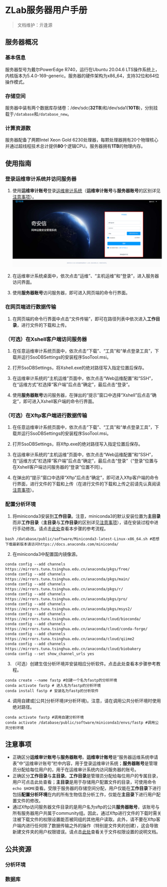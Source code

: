 # ZLab服务器用户手册
> 文档维护：亓逢源
## 服务器概况
### 基本信息
服务器型号为戴尔PowerEdge R740，运行在Ubuntu 20.04.6 LTS操作系统上，内核版本为5.4.0-169-generic。服务器的硬件架构为x86_64，支持32位和64位操作模式。
### 存储空间
服务器中装有两个数据库存储卷：/dev/sdc(**32TB**)和/dev/sda1(**10TB**)，分别挂载于`/database`和`/database_new`。
### 计算资源数
服务器配备了两颗Intel Xeon Gold 6230处理器，每颗处理器拥有20个物理核心并通过超线程技术总计提供**80**个逻辑CPU。服务器拥有**1TB**的物理内存。
## 使用指南
### 登录运维审计系统并访问服务器
1. 使用**运维审计账号**登录[运维审计系统](https://159.226.240.64/#/login)（**运维审计账号**与**服务器账号**的区别详见[注意事项](#注意事项)）。
![登录运维审计系统并访问服务器_1](image/登录运维审计系统并访问服务器_1.png)
2. 在运维审计系统桌面中，依次点击“运维”、“主机运维”和“登录”，进入服务器访问界面。

3. 使用**服务器账号**访问服务器，即可进入网页端的命令行界面。

### 在网页端进行数据传输
1. 在网页端的命令行界面中点击“文件传输”，即可在路径列表中依次进入**工作目录**，进行文件的下载和上传。

### （可选）在Xshell客户端访问服务器
1. 在任意运维审计系统页面中，依次点击“下载”、“工具”和“单点登录工具”，下载并运行SsoDBSettings的安装程序SsoTool.msi。

2. 打开SsoDBSettings，将Xshell.exe的绝对路径写入指定位置后保存。

3. 在运维审计系统的“主机运维”页面中，依次点击“Web运维配置”和“SSH”，在“运维方式”栏选择“客户端”后点击“确定”，最后点击“登录”。

4. 使用**服务器账号**访问服务器，在弹出的“提示”窗口中选择“Xshell”后点击“确定”，即可进入Xshell客户端的命令行界面。

### （可选）在Xftp客户端进行数据传输
1. 在任意运维审计系统页面中，依次点击“下载”、“工具”和“单点登录工具”，下载并运行SsoDBSettings的安装程序SsoTool.msi。

2. 打开SsoDBSettings，将Xftp.exe的绝对路径写入指定位置后保存。

3. 在运维审计系统的“主机运维”页面中，依次点击“Web运维配置”和“SSH”，在“运维方式”栏选择“客户端”后点击“确定”，最后点击“登录”（“登录”位置与在Xshell客户端访问服务器的“登录”位置不同）。

4. 在弹出的“提示”窗口中选择“Xftp”后点击“确定”，即可进入Xftp客户端的命令行界面，进行文件的下载和上传（在进行文件的下载和上传之前请先认真阅读[注意事项](#注意事项)）。

### 配置分析环境
1. 将miniconda3安装到**工作目录**。注意，miniconda3的默认安装位置为**主目录**而非**工作目录**（**主目录**与**工作目录**的区别详见[注意事项](#注意事项)），请在安装过程中进行手动修改。请点击[此处](https://blog.csdn.net/suiyueruge1314/article/details/126705416)查看本步骤的参考流程。
```
bash /database/public/software/Miniconda3-latest-Linux-x86_64.sh #若想下载最新版本请访问https://docs.anaconda.com/miniconda/
```
2. 在miniconda3中配置国内镜像源。
```
conda config --add channels https://mirrors.tuna.tsinghua.edu.cn/anaconda/pkgs/free/
conda config --add channels https://mirrors.tuna.tsinghua.edu.cn/anaconda/pkgs/main/
conda config --add channels https://mirrors.tuna.tsinghua.edu.cn/anaconda/pkgs/r/
conda config --add channels https://mirrors.tuna.tsinghua.edu.cn/anaconda/pkgs/pro/
conda config --add channels https://mirrors.tuna.tsinghua.edu.cn/anaconda/pkgs/msys2/
conda config --add channels https://mirrors.tuna.tsinghua.edu.cn/anaconda/cloud/bioconda/
conda config --add channels https://mirrors.tuna.tsinghua.edu.cn/anaconda/cloud/conda-forge/
conda config --add channels https://mirrors.tuna.tsinghua.edu.cn/anaconda/cloud/qiime2
conda config --add channels https://mirrors.tuna.tsinghua.edu.cn/anaconda/cloud/biobakery
conda config --set show_channel_urls yes
```
3. （可选）创建生信分析环境并安装相应分析软件。点击此处查看本步骤参考教程。
```
conda create --name fastp #创建一个名为fastp的分析环境
conda activate fastp # 进入名为fastp的分析环境
conda install fastp # 安装名为fastp的分析软件
```
4. 调用自建或[公共]分析环境(#分析环境)。注意，请在调用公共分析环境时使用绝对路径。
```
conda activate fastp #调用自建分析环境
conda activate /database/public/software/miniconda3/envs/fastp #调用公共分析环境
```
## 注意事项
- 正确区分**运维审计账号**与**服务器账号**。**运维审计账号**是“服务器运维系统申请表”中“运维审计账号”栏中内容，用于登录运维审计系统；**服务器账号**是管理员分配给每位用户的，用于在运维审计系统内访问服务器的账号。
- 正确区分**工作目录**与**主目录**。**工作目录**是管理员分配给每位用户的专属目录，用户可点击此处查看；**主目录**是用于存储用户配置文件的目录，可使用命令`echo $HOME`查看。受限于服务器的存储空间分配，用户仅能在**工作目录**下进行包括**配置分析环境**在内的所有生物信息分析工作，仅能在**主目录**下进行用户配置文件的修改。
- 通过Xftp访问服务器文件目录的是用户名为sftp的公共**服务器账号**，该账号与所有服务器用户共属于community组。因此，通过Xftp进行文件的下载时需关注被下载文件的权限设置能否被同组的其他用户读取。此外，请不要在Xftp客户端内进行任何除了数据传输之外的操作（特别是文件夹的创建），这会导致新建文件夹的用户权限错误。请点击[此处](https://www.runoob.com/linux/linux-file-attr-permission.html)查看关于文件权限设置的说明文档。
## 公共资源
### 分析环境
### 数据库
